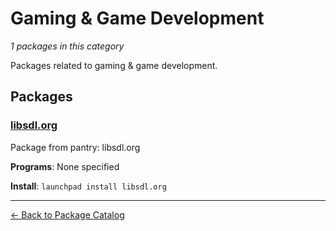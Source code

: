 # Gaming & Game Development

*1 packages in this category*

Packages related to gaming & game development.

## Packages

### [libsdl.org](../packages/libsdl.org/index.md)

Package from pantry: libsdl.org

**Programs**: None specified

**Install**: `launchpad install libsdl.org`

---

[← Back to Package Catalog](../package-catalog.md)
